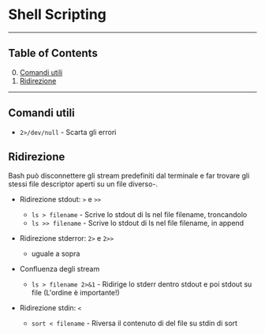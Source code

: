 # Shell Scripting

---------------
## Table of Contents

0. [Comandi utili](#comandi-utili)
1. [Ridirezione](#ridirezioni)

---------------
## Comandi utili

* `2>/dev/null` - Scarta gli errori 


## Ridirezione

Bash può disconnettere gli stream predefiniti dal terminale e far trovare gli stessi file descriptor aperti su un file diverso-.

* Ridirezione stdout: `>` e `>>`
  * `ls > filename` - Scrive lo stdout di ls nel file filename, troncandolo
  * `ls >> filename` - Scrive lo stdout di ls nel file filename, in append

* Ridirezione stderror: `2>` e `2>>`
  * uguale a sopra

* Confluenza degli stream
  * `ls > filename 2>&1` - Ridirige lo stderr dentro stdout e poi stdout su file (L'ordine è importante!)

* Ridirezione stdin: `<`
  * `sort < filename` - Riversa il contenuto di del file su stdin di sort
